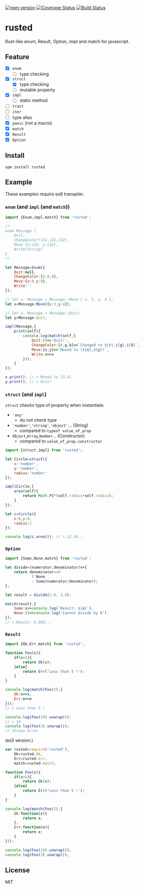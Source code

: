 [![npm version](https://badge.fury.io/js/rusted.svg)](https://badge.fury.io/js/rusted)
[![Coverage Status](https://coveralls.io/repos/github/pocka/rusted/badge.svg?branch=master)](https://coveralls.io/github/pocka/rusted?branch=master)
[![Build Status](https://travis-ci.org/pocka/rusted.svg?branch=master)](https://travis-ci.org/pocka/rusted)

# rusted

Rust-like enum, Result, Option, impl and match for javascript.

## Feature
- [x] `enum`
	+ [ ] type checking
- [x] `struct`
	+ [x] type checking
	+ [ ] mutable property
- [x] `impl`
	- [ ] static method
- [ ] `trait`
- [ ] `iter`
- [ ] type alias
- [x] `panic` (not a macro)
- [x] `match`
- [x] `Result`
- [x] `Option`

## Install
```
npm install rusted
```

## Example
These examples require es6 transpiler.

### `enum` (and `impl` (and `match`))
```javascript
import {Enum,impl,match} from 'rusted';

/*
enum Message {
	Quit,
	ChangeColor(i32,i32,i32),
	Move {x:i32, y:i32},
	Write(String)
}
*/

let Message=Enum({
	Quit:null,
	ChangeColor:[0,0,0],
	Move:{x:0,y:0},
	Write:''
});

// let x: Message = Message::Move { x: 3, y: 4 };
let x=Message.Move({x:3,y:4});

// let y: Message = Message::Quit;
let y=Message.Quit;

impl(Message,{
	print(self){
		console.log(match(self,{
			Quit:()=>'Quit!',
			ChangeColor:[r,g,b]=>`Changed to ${r},${g},${b}`,
			Move:{x,y}=>`Moved to (${x},${y})`,
			Write:x=>x
		}));
	}
});

x.print(); // > Moved to (3,4)
y.print(); // > Quit!
```

### `struct` (and `impl`)
`struct` checks type of property when instantiate.

+ `'any'`
	- do not check type
+ `'number'`,`'string'`,`'object'`... (String)
	- compared to `typeof value_of_prop`
+ `Object`,`Array`,`Number`... (Constructor)
	- compared to `value_of_prop.constructor`

```javascript
import {struct,impl} from 'rusted';

let Circle=struct({
	x:'number',
	y:'number',
	radius:'number'
});

impl(Circle,{
	area(self){
		return Math.PI*(self.radius*self.radius);
	}
});

let c=Circle({
	x:0,y:0,
	radius:2
});

console.log(c.area()); // > 12.56...
```

### `Option`
```javascript
import {Some,None,match} from 'rusted';

let divide=(numerator,denominator)=>{
	return denominator==0
			? None
			: Some(numerator/denominator);
};

let result = divide(2.0, 3.0);

match(result,{
	Some:x=>console.log(`Result: ${x}`),
	None:()=>console.log('Cannot divide by 0')
});
// > Result: 0.666...
```

### `Result`
```javascript
import {Ok,Err,match} from 'rusted';

function Foo(x){
	if(x>5){
		return Ok(x);
	}else{
		return Err('Less than 5 !');
	}
}

console.log(match(Foo(3),{
	Ok:x=>x,
	Err:e=>e
}));
// > Less than 5 !

console.log(Foo(10).unwrap());
// > 10
console.log(Foo(3).unwrap());
// throws error

```

(es5 version.)

```javascript
var rusted=require('rusted'),
	Ok=rusted.Ok,
	Err=rusted.Err,
	match=rusted.match;

function Foo(x){
	if(x>5){
		return Ok(x);
	}else{
		return Err('Less than 5 !');
	}
}

console.log(match(Foo(3),{
	Ok:function(x){
		return x;
	},
	Err:function(e){
		return e;
	}
}));

console.log(Foo(10).unwrap());
console.log(Foo(3).unwrap());
```

## License
MIT
